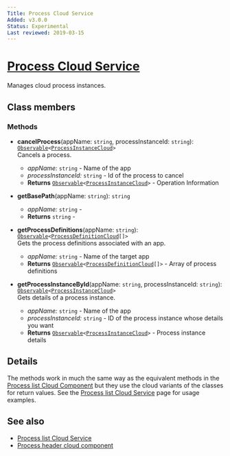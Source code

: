 ```yaml
---
Title: Process Cloud Service
Added: v3.0.0
Status: Experimental
Last reviewed: 2019-03-15
---
```


# [Process Cloud Service](../../../lib/process-services-cloud/src/lib/process/services/process-cloud.service.ts "Defined in process-cloud.service.ts")

Manages cloud process instances.

## Class members

### Methods

-   **cancelProcess**(appName: `string`, processInstanceId: `string`): [`Observable`](http://reactivex.io/documentation/observable.html)`<`[`ProcessInstanceCloud`](../../../lib/process-services-cloud/src/lib/process/start-process/models/process-instance-cloud.model.ts)`>`<br/>
    Cancels a process.
    -   _appName:_ `string`  - Name of the app
    -   _processInstanceId:_ `string`  - Id of the process to cancel
    -   **Returns** [`Observable`](http://reactivex.io/documentation/observable.html)`<`[`ProcessInstanceCloud`](../../../lib/process-services-cloud/src/lib/process/start-process/models/process-instance-cloud.model.ts)`>` - Operation Information
-   **getBasePath**(appName: `string`): `string`<br/>

    -   _appName:_ `string`  - 
    -   **Returns** `string` - 

-   **getProcessDefinitions**(appName: `string`): [`Observable`](http://reactivex.io/documentation/observable.html)`<`[`ProcessDefinitionCloud`](../../../lib/process-services-cloud/src/lib/models/process-definition-cloud.model.ts)`[]>`<br/>
    Gets the process definitions associated with an app.
    -   _appName:_ `string`  - Name of the target app
    -   **Returns** [`Observable`](http://reactivex.io/documentation/observable.html)`<`[`ProcessDefinitionCloud`](../../../lib/process-services-cloud/src/lib/models/process-definition-cloud.model.ts)`[]>` - Array of process definitions
-   **getProcessInstanceById**(appName: `string`, processInstanceId: `string`): [`Observable`](http://reactivex.io/documentation/observable.html)`<`[`ProcessInstanceCloud`](../../../lib/process-services-cloud/src/lib/process/start-process/models/process-instance-cloud.model.ts)`>`<br/>
    Gets details of a process instance.
    -   _appName:_ `string`  - Name of the app
    -   _processInstanceId:_ `string`  - ID of the process instance whose details you want
    -   **Returns** [`Observable`](http://reactivex.io/documentation/observable.html)`<`[`ProcessInstanceCloud`](../../../lib/process-services-cloud/src/lib/process/start-process/models/process-instance-cloud.model.ts)`>` - Process instance details

## Details

The methods work in much the same way as the equivalent methods in the
[Process list Cloud Component](../components/process-list-cloud.component.md)
but they use the cloud variants of the classes for return values. See the
[Process list Cloud Service](process-list-cloud.service.md) page for usage examples.

## See also

-   [Process list Cloud Service](process-list-cloud.service.md)
-   [Process header cloud component](../../process-services-cloud/components/process-header-cloud.component.md)
